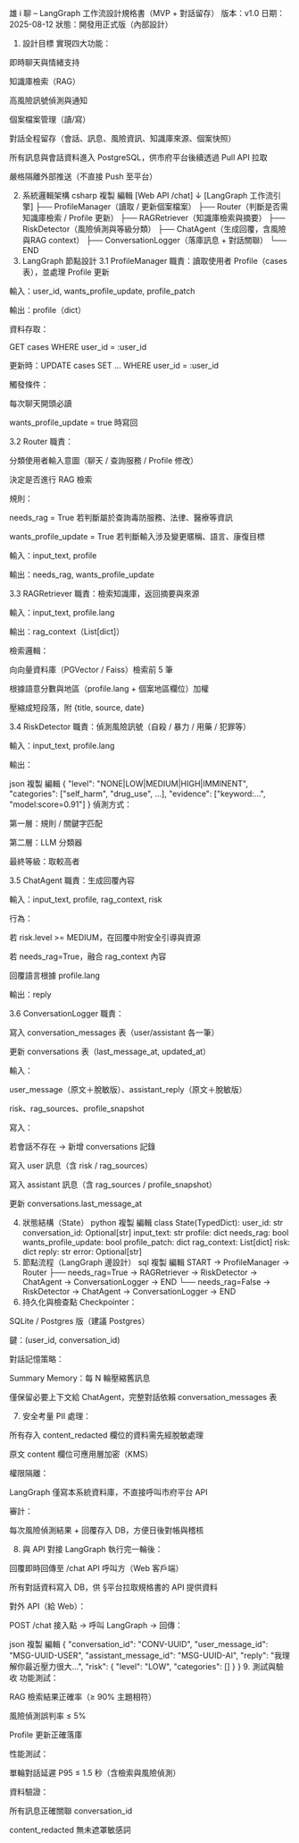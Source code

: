 雄 i 聊 – LangGraph 工作流設計規格書（MVP + 對話留存）
版本：v1.0
日期：2025-08-12
狀態：開發用正式版（內部設計）

1. 設計目標
實現四大功能：

即時聊天與情緒支持

知識庫檢索（RAG）

高風險訊號偵測與通知

個案檔案管理（讀/寫）

對話全程留存（會話、訊息、風險資訊、知識庫來源、個案快照）

所有訊息與會話資料進入 PostgreSQL，供市府平台後續透過 Pull API 拉取

嚴格隔離外部推送（不直接 Push 至平台）

2. 系統邏輯架構
csharp
複製
編輯
[Web API /chat]
    ↓
[LangGraph 工作流引擎]
    ├── ProfileManager（讀取 / 更新個案檔案）
    ├── Router（判斷是否需知識庫檢索 / Profile 更新）
    ├── RAGRetriever（知識庫檢索與摘要）
    ├── RiskDetector（風險偵測與等級分類）
    ├── ChatAgent（生成回覆，含風險與RAG context）
    ├── ConversationLogger（落庫訊息 + 對話關聯）
    └── END
3. LangGraph 節點設計
3.1 ProfileManager
職責：讀取使用者 Profile（cases 表），並處理 Profile 更新

輸入：user_id, wants_profile_update, profile_patch

輸出：profile（dict）

資料存取：

GET cases WHERE user_id = :user_id

更新時：UPDATE cases SET ... WHERE user_id = :user_id

觸發條件：

每次聊天開頭必讀

wants_profile_update = true 時寫回

3.2 Router
職責：

分類使用者輸入意圖（聊天 / 查詢服務 / Profile 修改）

決定是否進行 RAG 檢索

規則：

needs_rag = True 若判斷屬於查詢毒防服務、法律、醫療等資訊

wants_profile_update = True 若判斷輸入涉及變更暱稱、語言、康復目標

輸入：input_text, profile

輸出：needs_rag, wants_profile_update

3.3 RAGRetriever
職責：檢索知識庫，返回摘要與來源

輸入：input_text, profile.lang

輸出：rag_context（List[dict]）

檢索邏輯：

向向量資料庫（PGVector / Faiss）檢索前 5 筆

根據語意分數與地區（profile.lang + 個案地區欄位）加權

壓縮成短段落，附 {title, source, date}

3.4 RiskDetector
職責：偵測風險訊號（自殺 / 暴力 / 用藥 / 犯罪等）

輸入：input_text, profile.lang

輸出：

json
複製
編輯
{
  "level": "NONE|LOW|MEDIUM|HIGH|IMMINENT",
  "categories": ["self_harm", "drug_use", ...],
  "evidence": ["keyword:...", "model:score=0.91"]
}
偵測方式：

第一層：規則 / 關鍵字匹配

第二層：LLM 分類器

最終等級：取較高者

3.5 ChatAgent
職責：生成回覆內容

輸入：input_text, profile, rag_context, risk

行為：

若 risk.level >= MEDIUM，在回覆中附安全引導與資源

若 needs_rag=True，融合 rag_context 內容

回覆語言根據 profile.lang

輸出：reply

3.6 ConversationLogger
職責：

寫入 conversation_messages 表（user/assistant 各一筆）

更新 conversations 表（last_message_at, updated_at）

輸入：

user_message（原文＋脫敏版）、assistant_reply（原文＋脫敏版）

risk、rag_sources、profile_snapshot

寫入：

若會話不存在 → 新增 conversations 記錄

寫入 user 訊息（含 risk / rag_sources）

寫入 assistant 訊息（含 rag_sources / profile_snapshot）

更新 conversations.last_message_at

4. 狀態結構（State）
python
複製
編輯
class State(TypedDict):
    user_id: str
    conversation_id: Optional[str]
    input_text: str
    profile: dict
    needs_rag: bool
    wants_profile_update: bool
    profile_patch: dict
    rag_context: List[dict]
    risk: dict
    reply: str
    error: Optional[str]
5. 節點流程（LangGraph 邊設計）
sql
複製
編輯
START → ProfileManager → Router
    ├── needs_rag=True → RAGRetriever → RiskDetector → ChatAgent → ConversationLogger → END
    └── needs_rag=False → RiskDetector → ChatAgent → ConversationLogger → END
6. 持久化與檢查點
Checkpointer：

SQLite / Postgres 版（建議 Postgres）

鍵：(user_id, conversation_id)

對話記憶策略：

Summary Memory：每 N 輪壓縮舊訊息

僅保留必要上下文給 ChatAgent，完整對話依賴 conversation_messages 表

7. 安全考量
PII 處理：

所有存入 content_redacted 欄位的資料需先經脫敏處理

原文 content 欄位可應用層加密（KMS）

權限隔離：

LangGraph 僅寫本系統資料庫，不直接呼叫市府平台 API

審計：

每次風險偵測結果 + 回覆存入 DB，方便日後對帳與稽核

8. 與 API 對接
LangGraph 執行完一輪後：

回覆即時回傳至 /chat API 呼叫方（Web 客戶端）

所有對話資料寫入 DB，供 §平台拉取規格書的 API 提供資料

對外 API（給 Web）：

POST /chat 接入點 → 呼叫 LangGraph → 回傳：

json
複製
編輯
{
  "conversation_id": "CONV-UUID",
  "user_message_id": "MSG-UUID-USER",
  "assistant_message_id": "MSG-UUID-AI",
  "reply": "我理解你最近壓力很大...",
  "risk": { "level": "LOW", "categories": [] }
}
9. 測試與驗收
功能測試：

RAG 檢索結果正確率（≥ 90% 主題相符）

風險偵測誤判率 ≤ 5%

Profile 更新正確落庫

性能測試：

單輪對話延遲 P95 ≤ 1.5 秒（含檢索與風險偵測）

資料驗證：

所有訊息正確關聯 conversation_id

content_redacted 無未遮罩敏感詞

